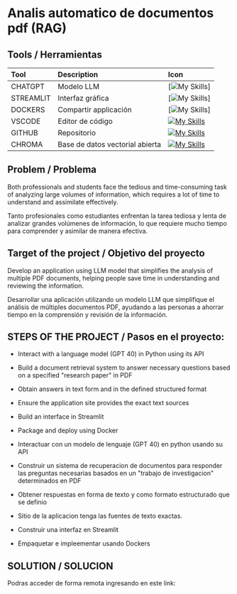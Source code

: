 # Analis automatico de documentos pdf (RAG)



## Tools / Herramientas 

| Tool | Description | Icon |
| :------------ |:---------------|:---------------|
| CHATGPT | Modelo LLM |[![My Skills](https://go-skill-icons.vercel.app/api/icons?i=chatgpt)] |
| STREAMLIT | Interfaz gráfica | [![My Skills](https://go-skill-icons.vercel.app/api/icons?i=streamlit)] |
| DOCKERS | Compartir applicación | [![My Skills](https://skillicons.dev/icons?i=docker)] |
| VSCODE  | Editor de código | [![My Skills](https://skillicons.dev/icons?i=vscode)](https://skillicons.dev)  | 
| GITHUB | Repositorio |[![My Skills](https://skillicons.dev/icons?i=git,github)](https://skillicons.dev)
| CHROMA | Base de datos vectorial abierta |[![My Skills](https://docs.trychroma.com/img/chroma.svg)](https://skillicons.dev)

## Problem / Problema

Both professionals and students face the tedious and time-consuming task of analyzing large volumes of information, which requires a lot of time to understand and assimilate effectively.

Tanto profesionales como estudiantes enfrentan la tarea tediosa y lenta de analizar grandes volúmenes de información, lo que requiere mucho tiempo para comprender y asimilar de manera efectiva.



## Target of the project / Objetivo del proyecto

Develop an application using LLM model that simplifies the analysis of multiple PDF documents, helping people save time in understanding and reviewing the information.

Desarrollar una aplicación utilizando un modelo LLM que simplifique el análisis de múltiples documentos PDF, ayudando a las personas a ahorrar tiempo en la comprensión y revisión de la información.


## STEPS OF THE PROJECT / Pasos en el proyecto:


- Interact with a language model (GPT 40) in Python using its API
- Build a document retrieval system to answer necessary questions based on a specified "research paper" in PDF
- Obtain answers in text form and in the defined structured format
- Ensure the application site provides the exact text sources
- Build an interface in Streamlit
- Package and deploy using Docker

- Interactuar con un modelo de lenguaje (GPT 40) en python usando su API
- Construir un sistema de recuperacion de documentos para responder las preguntas necesarias basados en un "trabajo de investigacion" determinados en PDF
- Obtener respuestas en forma de texto y como formato estructurado que se definio
- Sitio de la aplicacion tenga las fuentes de texto exactas.
- Construir una interfaz en Streamlit
- Empaquetar e impleementar usando Dockers



## SOLUTION / SOLUCION 

Podras acceder de forma remota ingresando en este link:






